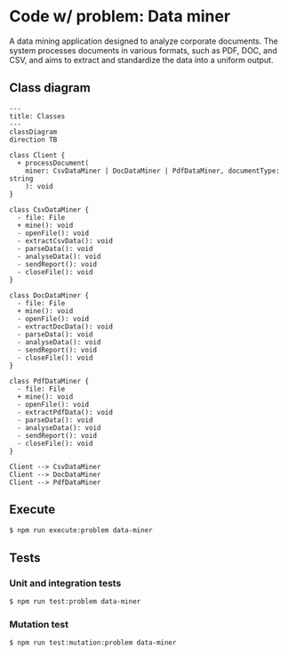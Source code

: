 # Code w/ problem: Data miner

A data mining application designed to analyze corporate documents. The system processes documents in various formats, such as PDF, DOC, and CSV, and aims to extract and standardize the data into a uniform output.

## Class diagram

```mermaid
---
title: Classes
---
classDiagram
direction TB

class Client {
  + processDocument(
    miner: CsvDataMiner | DocDataMiner | PdfDataMiner, documentType: string
    ): void
}

class CsvDataMiner {
  - file: File
  + mine(): void
  - openFile(): void
  - extractCsvData(): void
  - parseData(): void
  - analyseData(): void
  - sendReport(): void
  - closeFile(): void
}

class DocDataMiner {
  - file: File
  + mine(): void
  - openFile(): void
  - extractDocData(): void
  - parseData(): void
  - analyseData(): void
  - sendReport(): void
  - closeFile(): void
}

class PdfDataMiner {
  - file: File
  + mine(): void
  - openFile(): void
  - extractPdfData(): void
  - parseData(): void
  - analyseData(): void
  - sendReport(): void
  - closeFile(): void
}

Client --> CsvDataMiner
Client --> DocDataMiner
Client --> PdfDataMiner

```

## Execute

```bash
$ npm run execute:problem data-miner
```

## Tests

### Unit and integration tests

```bash
$ npm run test:problem data-miner
```

### Mutation test

```bash
$ npm run test:mutation:problem data-miner
```
